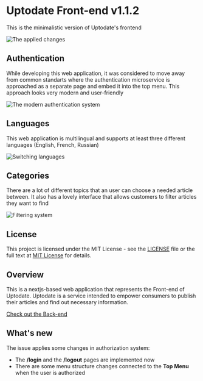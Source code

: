 # Uptodate Front-end v1.1.2

This is the minimalistic version of Uptodate's frontend

![The applied changes](/git/search.gif)

## Authentication

While developing this web application, it was considered to move away from common standarts where the authentication microservice is approached as a separate page and embed it into the top menu. This approach looks very modern and user-friendly

![The modern authentication system](/git/sign-in.gif)

## Languages

This web application is multilingual and supports at least three different languages (English, French, Russian)

![Switching languages](/git/languages.gif)

## Categories

There are a lot of different topics that an user can choose a needed article between. 
It also has a lovely interface that allows customers to filter articles they want to find

![Filtering system](/git/categories.gif)

## License

This project is licensed under the MIT License - see the [LICENSE](LICENSE) file or the full text at [MIT License](https://opensource.org/licenses/MIT) for details.

## Overview

This is a nextjs-based web application that represents the Front-end of Uptodate. 
Uptodate is a service intended to empower consumers to publish their articles and find out necessary information.

[Check out the Back-end](https://github.com/Artem340dev/Uptodate)

## What's new

The issue applies some changes in authorization system:
  - The **/login** and the **/logout** pages are implemented now 
  - There are some menu structure changes connected to the **Top Menu** when the user is authorized
